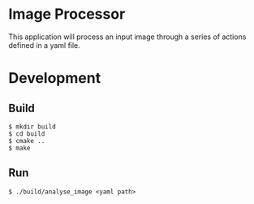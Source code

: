 # Image Processor

This application will process an input image through a series of actions defined in a yaml file. 

# Development

## Build

	$ mkdir build
	$ cd build
	$ cmake ..
	$ make

## Run

    $ ./build/analyse_image <yaml path>


